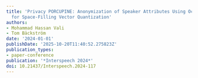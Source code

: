 ```yaml
---
title: 'Privacy PORCUPINE: Anonymization of Speaker Attributes Using Occurrence Normalization
  for Space-Filling Vector Quantization'
authors:
- Mohammad Hassan Vali
- Tom Bäckström
date: '2024-01-01'
publishDate: '2025-10-20T11:40:52.275823Z'
publication_types:
- paper-conference
publication: '*Interspeech 2024*'
doi: 10.21437/Interspeech.2024-117
---
```

